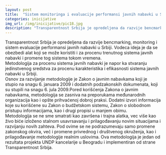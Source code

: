 ```yaml
---
layout: post
title:  "Sistem monitoringa i evaluacije performansi javnih nabavki u Srbiji"
categories: inicijative
img_url: /img/inicijative/pic18.jpg
description: "Transparentnost Srbija je opredeljena da razvije bencmarking, monitoring i sistem evaluacije performansi javnih nabavki u Srbiji. Vodeca ideja je da se obezbedi alat koji se može koristiti i za procenu trenutnog sistema javnih nabavki i promene tog sistema tokom vremena. Metodologija za procenu sistema javnih nabavki je napor ka stvaranju jedinstvenog sredstva za procenu karakteristika i "
---
```

<div class="justify">
Transparentnost Srbija je opredeljena da razvije bencmarking, monitoring i sistem evaluacije performansi javnih nabavki u Srbiji. Vodeca ideja je da se obezbedi alat koji se može koristiti i za procenu trenutnog sistema javnih nabavki i promene tog sistema tokom vremena.<br/>
Metodologija za procenu sistema javnih nabavki je napor ka stvaranju jedinstvenog sredstva za procenu karakteristika i efikasnosti sistema javnih nabavki u Srbiji.<br/>
Osnov za razvijanje metodologije je Zakon o javnim nabavkama koji je stupio na snagu 6. januara 2009 i dodatnih podzakonskih dokumenata, koji su stupili na snagu 6. jula 2009.Pored korišćenja Zakona o javnim nabavkama, metodologija se zasniva na preporukama međunarodnih organizacija kao i opšte prihvaćenoj dobroj praksi. Dodatni izvori informacija koje su korišćene su Zakon o budžetskom sistemu, Zakon o slobodnom pristupu informacijama, kao i drugi propisi u manjem obimu.<br/>
Metodologija se ne sme smatrati kao završena i trajna alatka, vec više kao živo biće izloženo stalnom usavrsavanju i prilagođavanju novim situacijama i razvijanju novih zahteva. Pod ovime se ne podrazumevaju samo promene zakonskog okvira, već i promene privrednog i društvenog okruženja, kao i prilagođavanje metodologije realnim uslovima.
Ova metodologija je jedan od rezultata projekta UNDP kancelarije u Beogradu i implementiran od strane Transparentnost Srbija.<br/><br/><br/>
</div>